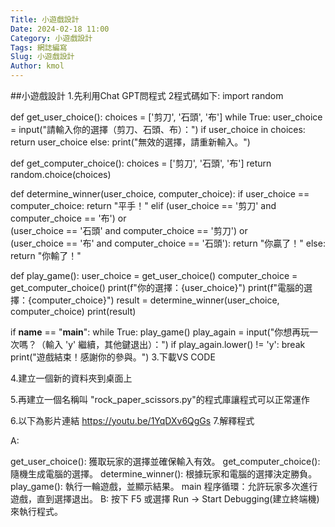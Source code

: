 ```yaml
---
Title: 小遊戲設計
Date: 2024-02-18 11:00
Category: 小遊戲設計
Tags: 網誌編寫
Slug: 小遊戲設計
Author: kmol
---
```


##小遊戲設計
1.先利用Chat GPT問程式
2程式碼如下:
import random
 
def get_user_choice():
    choices = ['剪刀', '石頭', '布']
    while True:
        user_choice = input("請輸入你的選擇（剪刀、石頭、布）：")
        if user_choice in choices:
            return user_choice
        else:
            print("無效的選擇，請重新輸入。")
 
def get_computer_choice():
    choices = ['剪刀', '石頭', '布']
    return random.choice(choices)
 
def determine_winner(user_choice, computer_choice):
    if user_choice == computer_choice:
        return "平手！"
    elif (user_choice == '剪刀' and computer_choice == '布') or \
         (user_choice == '石頭' and computer_choice == '剪刀') or \
         (user_choice == '布' and computer_choice == '石頭'):
        return "你贏了！"
    else:
        return "你輸了！"
 
def play_game():
    user_choice = get_user_choice()
    computer_choice = get_computer_choice()
    print(f"你的選擇：{user_choice}")
    print(f"電腦的選擇：{computer_choice}")
    result = determine_winner(user_choice, computer_choice)
    print(result)
 
if __name__ == "__main__":
    while True:
        play_game()
        play_again = input("你想再玩一次嗎？（輸入 'y' 繼續，其他鍵退出）：")
        if play_again.lower() != 'y':
            break
    print("遊戲結束！感謝你的參與。")
3.下載VS CODE

4.建立一個新的資料夾到桌面上

5.再建立一個名稱叫 "rock_paper_scissors.py"的程式庫讓程式可以正常運作

6.以下為影片連結
https://youtu.be/1YqDXv6QgGs
7.解釋程式

A:

get_user_choice(): 獲取玩家的選擇並確保輸入有效。
get_computer_choice(): 隨機生成電腦的選擇。
determine_winner(): 根據玩家和電腦的選擇決定勝負。
play_game(): 執行一輪遊戲，並顯示結果。
main 程序循環：允許玩家多次進行遊戲，直到選擇退出。
B:
       按下 F5 或選擇 Run -> Start Debugging(建立終端機) 來執行程式。

